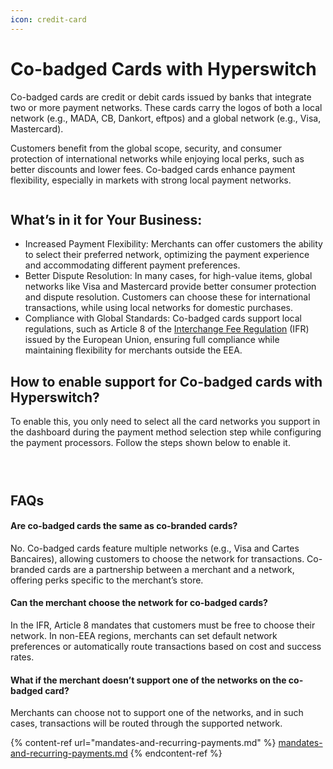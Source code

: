```yaml
---
icon: credit-card
---
```


# Co-badged Cards with Hyperswitch

Co-badged cards are credit or debit cards issued by banks that integrate two or more payment networks. These cards carry the logos of both a local network (e.g., MADA, CB, Dankort, eftpos) and a global network (e.g., Visa, Mastercard).&#x20;

Customers benefit from the global scope, security, and consumer protection of international networks while enjoying local perks, such as better discounts and lower fees. Co-badged cards enhance payment flexibility, especially in markets with strong local payment networks.

<figure><img src="https://lh7-rt.googleusercontent.com/docsz/AD_4nXf95RQ8eKXXo3IQI0TuK5Rcn_kiRM4u0VNdukMAFxleLIODje5FLFkO-SO2dK6EPtkNfhy8VYvFTt-NxGRB3RapqCqjyKs5mpFdYOZwsJELpUIGiDK9Kj4GXiId_macNX6_KntcIpzlBiV436h6q2Lo6xsT?key=cqdjEpZuvzmudtMKqZ5fuw" alt=""><figcaption></figcaption></figure>

## What’s in it for Your Business:

* Increased Payment Flexibility: Merchants can offer customers the ability to select their preferred network, optimizing the payment experience and accommodating different payment preferences.
* Better Dispute Resolution: In many cases, for high-value items, global networks like Visa and Mastercard provide better consumer protection and dispute resolution. Customers can choose these for international transactions, while using local networks for domestic purchases.
* Compliance with Global Standards: Co-badged cards support local regulations, such as Article 8 of the [Interchange Fee Regulation](https://eur-lex.europa.eu/legal-content/EN/TXT/?uri=CELEX%3A32015R0751) (IFR) issued by the European Union, ensuring full compliance while maintaining flexibility for merchants outside the EEA.

## How to enable support for Co-badged cards with Hyperswitch?

To enable this, you only need to select all the card networks you support in the dashboard during the payment method selection step while configuring the payment processors. Follow the steps shown below to enable it.

<figure><img src="https://lh7-rt.googleusercontent.com/docsz/AD_4nXfPduE2_wvZBZ7QgbiLygL26GGZNLw-cKVW1egGzBhr2yhZgX9LV00nZ_0RMPDlBlhPyCiXjISA3lBICyj3npvU-G1_RLnfUOVMQdad3QD6OSMSzKHfLpddstR5o_N_QEMohpcIwBJusMS7byt5qhiVDtmd?key=cqdjEpZuvzmudtMKqZ5fuw" alt=""><figcaption></figcaption></figure>

<figure><img src="https://lh7-rt.googleusercontent.com/docsz/AD_4nXeE7RC8Xyyp5OKRX63yML5-6furutp_oV4vckflcPqVwSwbWY2zoVcy2Kuwegj69d-9zhfjXSZLrbde7kNeLLa51eJDzU4eHfcYBGw-5Gar2ud6vM2I2C4qxtkZ8NF_tJOEoihkDEIDUCr_uRszPL43GX4P?key=cqdjEpZuvzmudtMKqZ5fuw" alt=""><figcaption></figcaption></figure>

<figure><img src="https://lh7-rt.googleusercontent.com/docsz/AD_4nXfnJ4MKRmiV4Qrp28ofV_tUVb5YwBE8Lb2LWSm42GUIr3UKfD7f7Lqvn4ID2worjh8GhiSb5wJZz9Di25NXGTWIV27brvSsCve692TXVjdJooo-FWFSU309BQfC3YW2CAQjj4t-N1_ocvlSiq8eTvT3Nmi7?key=cqdjEpZuvzmudtMKqZ5fuw" alt=""><figcaption></figcaption></figure>

## FAQs

#### Are co-badged cards the same as co-branded cards?&#x20;

No. Co-badged cards feature multiple networks (e.g., Visa and Cartes Bancaires), allowing customers to choose the network for transactions. Co-branded cards are a partnership between a merchant and a network, offering perks specific to the merchant’s store.

#### Can the merchant choose the network for co-badged cards?&#x20;

In the IFR, Article 8 mandates that customers must be free to choose their network. In non-EEA regions, merchants can set default network preferences or automatically route transactions based on cost and success rates.

#### What if the merchant doesn’t support one of the networks on the co-badged card?&#x20;

Merchants can choose not to support one of the networks, and in such cases, transactions will be routed through the supported network.

{% content-ref url="mandates-and-recurring-payments.md" %}
[mandates-and-recurring-payments.md](mandates-and-recurring-payments.md)
{% endcontent-ref %}
